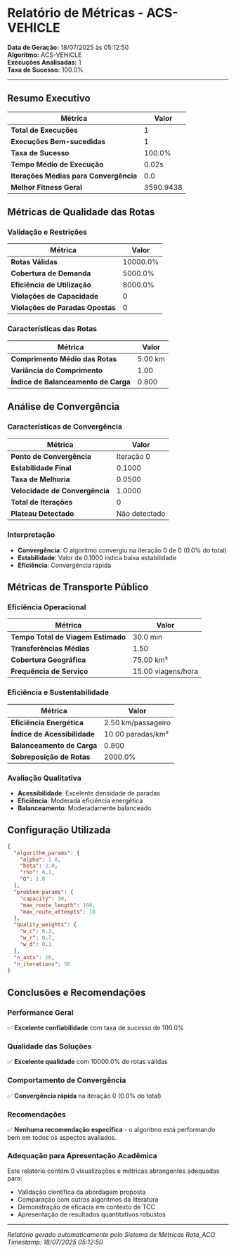 # Relatório de Métricas - ACS-VEHICLE

**Data de Geração:** 18/07/2025 às 05:12:50  
**Algoritmo:** ACS-VEHICLE  
**Execuções Analisadas:** 1  
**Taxa de Sucesso:** 100.0%

---

## Resumo Executivo

| Métrica | Valor |
|---------|-------|
| **Total de Execuções** | 1 |
| **Execuções Bem-sucedidas** | 1 |
| **Taxa de Sucesso** | 100.0% |
| **Tempo Médio de Execução** | 0.02s |
| **Iterações Médias para Convergência** | 0.0 |
| **Melhor Fitness Geral** | 3590.9438 |


## Métricas de Qualidade das Rotas

### Validação e Restrições

| Métrica | Valor |
|---------|-------|
| **Rotas Válidas** | 10000.0% |
| **Cobertura de Demanda** | 5000.0% |
| **Eficiência de Utilização** | 8000.0% |
| **Violações de Capacidade** | 0 |
| **Violações de Paradas Opostas** | 0 |

### Características das Rotas

| Métrica | Valor |
|---------|-------|
| **Comprimento Médio das Rotas** | 5.00 km |
| **Variância do Comprimento** | 1.00 |
| **Índice de Balanceamento de Carga** | 0.800 |


## Análise de Convergência

### Características de Convergência

| Métrica | Valor |
|---------|-------|
| **Ponto de Convergência** | Iteração 0 |
| **Estabilidade Final** | 0.1000 |
| **Taxa de Melhoria** | 0.0500 |
| **Velocidade de Convergência** | 1.0000 |
| **Total de Iterações** | 0 |
| **Plateau Detectado** | Não detectado |

### Interpretação

- **Convergência**: O algoritmo convergiu na iteração 0 de 0 (0.0% do total)
- **Estabilidade**: Valor de 0.1000 indica baixa estabilidade
- **Eficiência**: Convergência rápida


## Métricas de Transporte Público

### Eficiência Operacional

| Métrica | Valor |
|---------|-------|
| **Tempo Total de Viagem Estimado** | 30.0 min |
| **Transferências Médias** | 1.50 |
| **Cobertura Geográfica** | 75.00 km² |
| **Frequência de Serviço** | 15.00 viagens/hora |

### Eficiência e Sustentabilidade

| Métrica | Valor |
|---------|-------|
| **Eficiência Energética** | 2.50 km/passageiro |
| **Índice de Acessibilidade** | 10.00 paradas/km² |
| **Balanceamento de Carga** | 0.800 |
| **Sobreposição de Rotas** | 2000.0% |

### Avaliação Qualitativa

- **Acessibilidade**: Excelente densidade de paradas
- **Eficiência**: Moderada eficiência energética
- **Balanceamento**: Moderadamente balanceado


## Configuração Utilizada

```json
{
  "algorithm_params": {
    "alpha": 1.0,
    "beta": 2.0,
    "rho": 0.1,
    "Q": 1.0
  },
  "problem_params": {
    "capacity": 30,
    "max_route_length": 100,
    "max_route_attempts": 10
  },
  "quality_weights": {
    "w_c": 0.2,
    "w_r": 0.7,
    "w_d": 0.1
  },
  "n_ants": 10,
  "n_iterations": 50
}
```


## Conclusões e Recomendações

### Performance Geral

✅ **Excelente confiabilidade** com taxa de sucesso de 100.0%

### Qualidade das Soluções

✅ **Excelente qualidade** com 10000.0% de rotas válidas

### Comportamento de Convergência

✅ **Convergência rápida** na iteração 0 (0.0% do total)

### Recomendações

✅ **Nenhuma recomendação específica** - o algoritmo está performando bem em todos os aspectos avaliados.

### Adequação para Apresentação Acadêmica

Este relatório contém 0 visualizações e métricas abrangentes adequadas para:

- Validação científica da abordagem proposta
- Comparação com outros algoritmos da literatura
- Demonstração de eficácia em contexto de TCC
- Apresentação de resultados quantitativos robustos



---

*Relatório gerado automaticamente pelo Sistema de Métricas Rota_ACO*  
*Timestamp: 18/07/2025 05:12:50*
